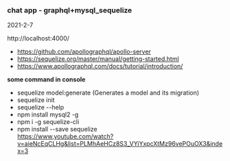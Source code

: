 ### chat app - graphql+mysql_sequelize

2021-2-7

http://localhost:4000/

- https://github.com/apollographql/apollo-server
- https://sequelize.org/master/manual/getting-started.html
- https://www.apollographql.com/docs/tutorial/introduction/

**some command in console**

- sequelize model:generate (Generates a model and its migration)
- sequelize init
- sequelize --help
- npm install mysql2 -g
- npm i -g sequelize-cli
- npm install --save sequelize
  <br>
  https://www.youtube.com/watch?v=aieNcEqCLHg&list=PLMhAeHCz8S3_VYiYxpcXtMz96vePOuOX3&index=3
  <br>
